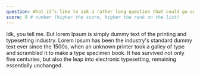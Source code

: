 ```yaml
---
question: What it’s like to ask a rather long question that could go onto two lines if not more?
score: 0 # number (higher the score, higher the rank on the list)
---
```


Idk, you tell me. But lorem Ipsum is simply dummy text of the printing and typesetting industry. Lorem Ipsum has been the industry's standard dummy text ever since the 1500s, when an unknown printer took a galley of type and scrambled it to make a type specimen book. It has survived not only five centuries, but also the leap into electronic typesetting, remaining essentially unchanged.
